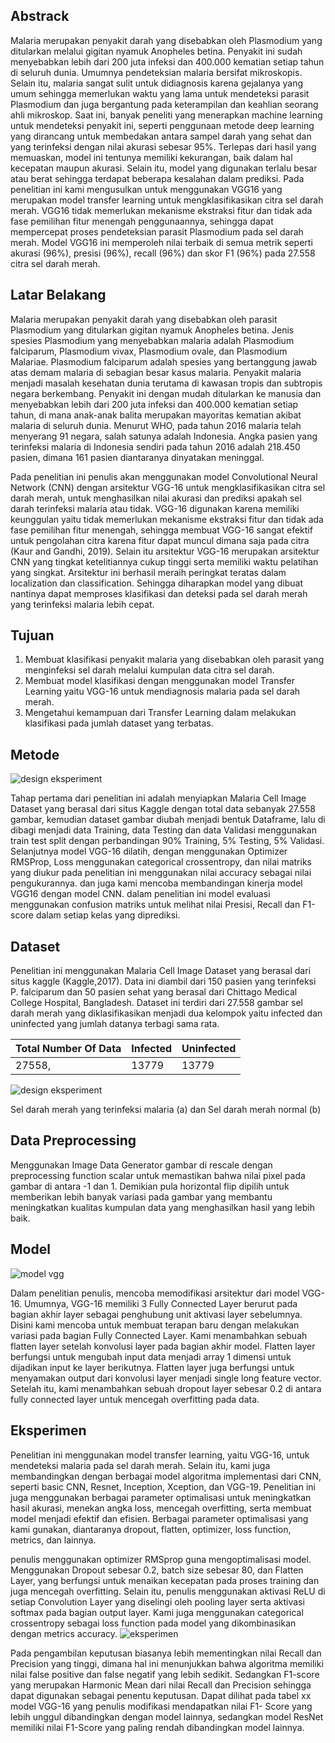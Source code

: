 ## Abstrack
Malaria merupakan penyakit darah yang disebabkan oleh Plasmodium yang ditularkan melalui gigitan nyamuk Anopheles betina. Penyakit ini sudah menyebabkan lebih dari 200 juta infeksi dan 400.000 kematian setiap tahun di seluruh dunia. Umumnya pendeteksian malaria bersifat mikroskopis. Selain itu, malaria sangat sulit untuk didiagnosis karena gejalanya yang umum sehingga memerlukan waktu yang lama untuk mendeteksi parasit Plasmodium dan juga bergantung pada keterampilan dan keahlian seorang ahli mikroskop. Saat ini, banyak peneliti yang menerapkan machine learning untuk mendeteksi penyakit ini, seperti penggunaan metode deep learning yang dirancang untuk membedakan antara sampel darah yang sehat dan yang terinfeksi dengan nilai akurasi sebesar 95%. Terlepas dari hasil yang memuaskan, model ini tentunya memiliki kekurangan, baik dalam hal kecepatan maupun akurasi. Selain itu, model yang digunakan terlalu besar atau berat sehingga terdapat beberapa kesalahan dalam prediksi. Pada penelitian ini kami mengusulkan untuk menggunakan VGG16 yang merupakan model transfer learning untuk mengklasifikasikan citra sel darah merah. VGG16 tidak memerlukan mekanisme ekstraksi fitur dan tidak ada fase pemilihan fitur menengah penggunaannya, sehingga dapat mempercepat proses pendeteksian parasit Plasmodium pada sel darah merah. Model VGG16 ini memperoleh nilai terbaik di semua metrik seperti akurasi (96%), presisi (96%), recall (96%) dan skor F1 (96%) pada 27.558 citra sel darah merah.

## Latar Belakang
Malaria merupakan penyakit darah yang disebabkan oleh parasit Plasmodium yang ditularkan gigitan nyamuk Anopheles betina. Jenis spesies Plasmodium yang menyebabkan malaria adalah Plasmodium falciparum, Plasmodium vivax, Plasmodium ovale, dan Plasmodium Malariae. Plasmodium falciparum adalah spesies yang bertanggung jawab atas demam malaria di sebagian besar kasus malaria. Penyakit malaria menjadi masalah kesehatan dunia terutama di kawasan tropis dan subtropis negara berkembang. Penyakit ini dengan mudah ditularkan ke manusia dan menyebabkan lebih dari 200 juta infeksi dan 400.000 kematian setiap tahun, di mana anak-anak balita merupakan mayoritas kematian akibat malaria di seluruh dunia. Menurut WHO, pada tahun 2016 malaria telah menyerang 91 negara, salah satunya adalah Indonesia. Angka pasien yang terinfeksi malaria di Indonesia sendiri pada tahun 2016 adalah 218.450 pasien, dimana 161 pasien diantaranya dinyatakan meninggal.

Pada penelitian ini penulis akan menggunakan model Convolutional Neural Network (CNN) dengan arsitektur VGG-16 untuk mengklasifikasikan citra sel darah merah, untuk menghasilkan nilai akurasi dan prediksi apakah sel darah terinfeksi malaria atau tidak. VGG-16 digunakan karena memiliki keunggulan yaitu tidak memerlukan mekanisme ekstraksi fitur dan tidak ada fase pemilihan fitur menengah, sehingga membuat VGG-16 sangat efektif untuk pengolahan citra karena fitur dapat muncul dimana saja pada citra (Kaur and Gandhi, 2019).  Selain itu arsitektur VGG-16 merupakan arsitektur CNN yang tingkat ketelitiannya cukup tinggi serta memiliki waktu pelatihan yang singkat. Arsitektur ini berhasil meraih peringkat teratas dalam localization dan classification. Sehingga diharapkan model yang dibuat nantinya dapat memproses klasifikasi dan deteksi pada sel darah merah yang terinfeksi malaria lebih cepat.

## Tujuan
1. Membuat klasifikasi penyakit malaria yang disebabkan oleh parasit yang menginfeksi sel darah melalui kumpulan data citra sel darah.
2. Membuat model klasifikasi dengan menggunakan model Transfer Learning yaitu VGG-16 untuk mendiagnosis malaria pada sel darah merah.
3. Mengetahui kemampuan dari Transfer Learning dalam melakukan klasifikasi pada jumlah dataset yang terbatas.

## Metode
![design eksperiment](https://raw.githubusercontent.com/RamdaniTarjianto/Diagnosis_Malaria_VGG16/main/image/alur%20gambar.png)

Tahap pertama dari penelitian ini adalah menyiapkan Malaria Cell Image Dataset yang berasal dari situs Kaggle dengan total data sebanyak 27.558 gambar, kemudian dataset gambar diubah menjadi bentuk Dataframe, lalu di dibagi menjadi data Training, data Testing dan data Validasi menggunakan train test split dengan perbandingan 90% Training, 5% Testing, 5% Validasi. Selanjutnya model VGG-16 dilatih, dengan menggunakan Optimizer RMSProp, Loss menggunakan categorical crossentropy, dan nilai matriks yang diukur pada penelitian ini menggunakan nilai accuracy sebagai nilai pengukurannya. dan juga kami mencoba membandingan kinerja model VGG16 dengan model CNN. dalam penelitian ini model evaluasi menggunakan confusion matriks untuk melihat nilai Presisi, Recall dan F1-score dalam setiap kelas yang diprediksi.

## Dataset
Penelitian ini menggunakan Malaria Cell Image Dataset yang berasal dari situs kaggle (Kaggle,2017). Data ini diambil dari 150 pasien yang terinfeksi P. falciparum dan 50 pasien sehat yang berasal dari Chittago Medical College Hospital, Bangladesh. Dataset ini terdiri dari 27.558 gambar sel darah merah yang diklasifikasikan menjadi dua kelompok yaitu infected dan uninfected yang jumlah datanya terbagi sama rata. 

| Total Number Of Data | Infected | Uninfected |
|----------|----------|----------|
| 27558, |13779 | 13779 |

![design eksperiment](https://raw.githubusercontent.com/RamdaniTarjianto/Diagnosis_Malaria_VGG16/main/image/gambar%20dataset.PNG)


Sel darah merah yang terinfeksi malaria (a) dan Sel darah merah normal (b)

## Data Preprocessing
Menggunakan Image Data Generator gambar di rescale dengan preprocessing function scalar untuk memastikan bahwa nilai pixel pada gambar di antara -1 dan 1. Demikian pula horizontal flip dipilih untuk memberikan lebih banyak variasi pada gambar yang membantu meningkatkan kualitas kumpulan data yang menghasilkan hasil yang lebih baik.  

## Model 
![model vgg](https://raw.githubusercontent.com/RamdaniTarjianto/Diagnosis_Malaria_VGG16/main/image/layers%20vgg16.png)

Dalam penelitian penulis, mencoba memodifikasi arsitektur dari model VGG-16. Umumnya, VGG-16 memiliki 3 Fully Connected Layer berurut pada bagian akhir layer sebagai penghubung unit aktivasi layer sebelumnya. Disini kami mencoba untuk membuat terapan baru dengan melakukan variasi pada bagian Fully Connected Layer. Kami menambahkan sebuah flatten layer setelah konvolusi layer pada bagian akhir model.  Flatten layer berfungsi untuk mengubah input data menjadi array 1 dimensi untuk dijadikan input ke layer berikutnya. Flatten layer juga berfungsi untuk menyamakan output dari konvolusi layer menjadi single long feature vector. Setelah itu, kami menambahkan sebuah dropout layer sebesar 0.2 di antara fully connected layer untuk mencegah overfitting pada data. 

## Eksperimen
Penelitian ini menggunakan model transfer learning, yaitu VGG-16, untuk mendeteksi malaria pada sel darah merah. Selain itu, kami juga membandingkan dengan berbagai model algoritma implementasi dari CNN, seperti basic CNN, Resnet, Inception, Xception, dan VGG-19. Penelitian ini juga menggunakan berbagai parameter optimalisasi untuk meningkatkan hasil akurasi, menekan angka loss, mencegah overfitting, serta membuat model menjadi efektif dan efisien. Berbagai parameter optimalisasi yang kami gunakan, diantaranya dropout, flatten, optimizer, loss function, metrics, dan lainnya.

penulis menggunakan optimizer RMSprop guna mengoptimalisasi model. Menggunakan Dropout sebesar 0.2, batch size sebesar 80, dan Flatten Layer, yang berfungsi untuk menaikan kecepatan pada proses training dan juga mencegah overfitting. Selain itu, penulis menggunakan aktivasi ReLU di setiap Convolution Layer yang diselingi oleh pooling layer serta aktivasi softmax pada bagian output layer. Kami juga menggunakan categorical crossentropy sebagai loss function pada model yang dikombinasikan dengan metrics accuracy. 
![eksperimen](https://raw.githubusercontent.com/RamdaniTarjianto/Diagnosis_Malaria_VGG16/main/image/hasil.PNG)

Pada pengambilan keputusan biasanya lebih mementingkan nilai Recall dan Precision yang tinggi, dimana hal ini menunjukkan bahwa algoritma memiliki nilai false positive dan false negatif yang lebih sedikit. Sedangkan F1-score yang merupakan Harmonic Mean dari nilai Recall dan Precision sehingga dapat digunakan sebagai penentu keputusan. Dapat dilihat pada tabel xx model VGG-16 yang penulis modifikasi mendapatkan nilai F1- Score yang lebih unggul dibandingkan dengan model lainnya, sedangkan model ResNet memiliki nilai F1-Score yang paling rendah dibandingkan model lainnya. 



